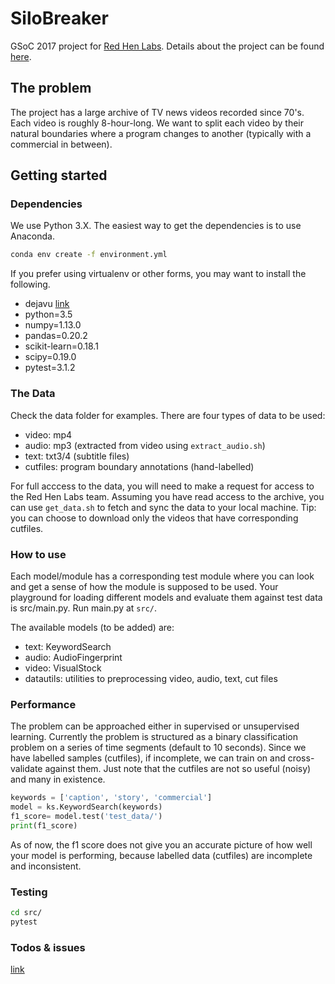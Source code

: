 # SiloBreaker
GSoC 2017 project for [Red Hen Labs](http://www.redhenlab.org/). Details about the project can be found [here](https://github.com/dhfromkorea/digital-silo/blob/master/docs/project_overview.pdf). 

## The problem
The project has a large archive of TV news videos recorded since 70's. Each video is roughly 8-hour-long. We want to split each video by their natural boundaries where a program changes to another (typically with a commercial in between).

## Getting started
### Dependencies
We use Python 3.X. The easiest way to get the dependencies is to use Anaconda. 

```bash
conda env create -f environment.yml
```

If you prefer using virtualenv or other forms, you may want to install the following.
* dejavu [link](https://github.com/worldveil/dejavu/blob/master/INSTALLATION.md)
* python=3.5
* numpy=1.13.0
* pandas=0.20.2
* scikit-learn=0.18.1
* scipy=0.19.0
* pytest=3.1.2

### The Data
Check the data folder for examples. There are four types of data to be used:

* video: mp4
* audio: mp3 (extracted from video using ```extract_audio.sh```)
* text: txt3/4 (subtitle files)
* cutfiles: program boundary annotations (hand-labelled) 

For full acccess to the data, you will need to make a request for access to the Red Hen Labs team. Assuming you have read access to the archive, you can use ```get_data.sh``` to fetch and sync the data to your local machine. Tip: you can choose to download only the videos that have corresponding cutfiles.


### How to use
Each model/module has a corresponding test module where you can look and get a sense of how the module is supposed to be used. Your playground for loading different models and evaluate them against test data is src/main.py. Run main.py at ```src/```. 

The available models (to be added) are:
* text: KeywordSearch
* audio: AudioFingerprint
* video: VisualStock
* datautils: utilities to preprocessing video, audio, text, cut files


### Performance

The problem can be approached either in supervised or unsupervised learning. Currently the problem is structured as a binary classification problem on a series of time segments (default to 10 seconds). Since we have labelled samples (cutfiles), if incomplete, we can train on and cross-validate against them. Just note that the cutfiles are not so useful (noisy) and many in existence.  

```python
keywords = ['caption', 'story', 'commercial']
model = ks.KeywordSearch(keywords)
f1_score= model.test('test_data/')
print(f1_score)
```

As of now, the f1 score does not give you an accurate picture of how well your model is performing, because labelled data (cutfiles) are incomplete and inconsistent.

### Testing
```bash
cd src/
pytest
```

### Todos & issues
[link](https://github.com/dhfromkorea/digital-silo/issues)
